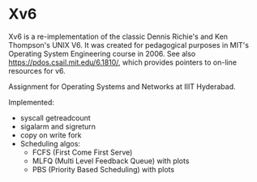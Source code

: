 # Xv6

Xv6 is a re-implementation of the classic Dennis Richie's and Ken Thompson's UNIX V6. It was created for pedagogical purposes in MIT's Operating System Engineering course in 2006. See also <https://pdos.csail.mit.edu/6.1810/>, which provides pointers to on-line resources for v6.

Assignment for Operating Systems and Networks at IIIT Hyderabad.

Implemented:

- syscall getreadcount
- sigalarm and sigreturn
- copy on write fork
- Scheduling algos:
  - FCFS (First Come First Serve)
  - MLFQ (Multi Level Feedback Queue) with plots
  - PBS (Priority Based Scheduling) with plots
